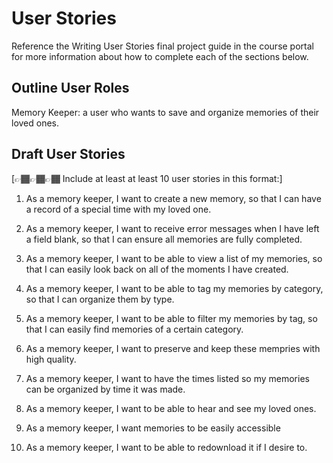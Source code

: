 # User Stories

Reference the Writing User Stories final project guide in the course portal for more information about how to complete each of the sections below.

## Outline User Roles

Memory Keeper: a user who wants to save and organize memories of their loved ones. 

## Draft User Stories

[👉🏾👉🏾👉🏾 Include at least at least 10 user stories in this format:]

1. As a memory keeper, I want to create a new memory, so that I can have a record of a special time with my loved one.
2. As a memory keeper, I want to receive error messages when I have left a field blank, so that I can ensure all memories are fully completed. 
3. As a memory keeper, I want to be able to view a list of my memories, so that I can easily look back on all of the moments I have created.
4. As a memory keeper, I want to be able to tag my memories by category, so that I can organize them by type.
5. As a memory keeper, I want to be able to filter my memories by tag, so that I can easily find memories of a certain category.

6. As a memory keeper, I want to preserve and keep these mempries with high quality.
7. As a memory keeper, I want to have the times listed so my memories can be organized by time it was made.
8. As a memory keeper, I want to be able to hear and see my loved ones.
9. As a memory keeper, I want memories to be easily accessible
10. As a memory keeper, I want to be able to redownload it if I desire to.
